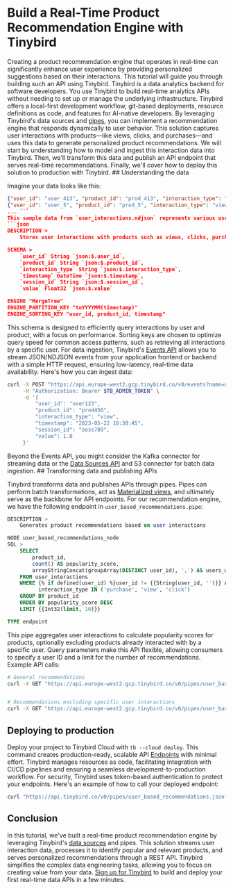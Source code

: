 # Build a Real-Time Product Recommendation Engine with Tinybird

Creating a product recommendation engine that operates in real-time can significantly enhance user experience by providing personalized suggestions based on their interactions. This tutorial will guide you through building such an API using Tinybird. Tinybird is a data analytics backend for software developers. You use Tinybird to build real-time analytics APIs without needing to set up or manage the underlying infrastructure. Tinybird offers a local-first development workflow, git-based deployments, resource definitions as code, and features for AI-native developers. By leveraging Tinybird's data sources and [pipes](https://www.tinybird.co/docs/forward/work-with-data/pipes), you can implement a recommendation engine that responds dynamically to user behavior. This solution captures user interactions with products—like views, clicks, and purchases—and uses this data to generate personalized product recommendations. We will start by understanding how to model and ingest this interaction data into Tinybird. Then, we'll transform this data and publish an API endpoint that serves real-time recommendations. Finally, we'll cover how to deploy this solution to production with Tinybird. ## Understanding the data

Imagine your data looks like this:
```json
{"user_id": "user_413", "product_id": "prod_413", "interaction_type": "favorite", "timestamp": "2025-04-26 12:43:38", "session_id": "session_413", "value": 266338041300}
{"user_id": "user_5", "product_id": "prod_5", "interaction_type": "view", "timestamp": "2025-05-02 19:07:06", "session_id": "session_2005", "value": 52184700500}
... ```
This sample data from `user_interactions.ndjson` represents various user interactions with products, capturing the type of interaction, when it occurred, and other related details. To store this data in Tinybird, we create a data source with the following schema:
```json
DESCRIPTION >
    Stores user interactions with products such as views, clicks, purchases

SCHEMA >
    `user_id` String `json:$.user_id`,
    `product_id` String `json:$.product_id`,
    `interaction_type` String `json:$.interaction_type`,
    `timestamp` DateTime `json:$.timestamp`,
    `session_id` String `json:$.session_id`,
    `value` Float32 `json:$.value`

ENGINE "MergeTree"
ENGINE_PARTITION_KEY "toYYYYMM(timestamp)"
ENGINE_SORTING_KEY "user_id, product_id, timestamp"
```
This schema is designed to efficiently query interactions by user and product, with a focus on performance. Sorting keys are chosen to optimize query speed for common access patterns, such as retrieving all interactions by a specific user. For data ingestion, Tinybird's [Events API](https://www.tinybird.co/docs/forward/get-data-in/events-api) allows you to stream JSON/NDJSON events from your application frontend or backend with a simple HTTP request, ensuring low-latency, real-time data availability. Here's how you can ingest data:
```bash
curl -X POST "https://api.europe-west2.gcp.tinybird.co/v0/events?name=user_interactions" \
     -H "Authorization: Bearer $TB_ADMIN_TOKEN" \
     -d '{
         "user_id": "user123",
         "product_id": "prod456",
         "interaction_type": "view",
         "timestamp": "2023-05-22 10:30:45",
         "session_id": "sess789",
         "value": 1.0
     }'
```
Beyond the Events API, you might consider the Kafka connector for streaming data or the [Data Sources API](https://www.tinybird.co/docs/api-reference/datasource-api) and S3 connector for batch data ingestion. ## Transforming data and publishing APIs

Tinybird transforms data and publishes APIs through pipes. Pipes can perform batch transformations, act as [Materialized views](https://www.tinybird.co/docs/forward/work-with-data/optimize/materialized-views), and ultimately serve as the backbone for API endpoints. For our recommendation engine, we have the following endpoint in `user_based_recommendations.pipe`:
```sql
DESCRIPTION >
    Generates product recommendations based on user interactions

NODE user_based_recommendations_node
SQL >
    SELECT 
        product_id,
        count() AS popularity_score,
        arrayStringConcat(groupArray(DISTINCT user_id), ',') AS users_who_interacted
    FROM user_interactions
    WHERE {% if defined(user_id) %}user_id != {{String(user_id, '')}} AND{% end %}
          interaction_type IN ('purchase', 'view', 'click')
    GROUP BY product_id
    ORDER BY popularity_score DESC
    LIMIT {{Int32(limit, 10)}}

TYPE endpoint
```
This pipe aggregates user interactions to calculate popularity scores for products, optionally excluding products already interacted with by a specific user. Query parameters make this API flexible, allowing consumers to specify a user ID and a limit for the number of recommendations. Example API calls:
```bash
# General recommendations
curl -X GET "https://api.europe-west2.gcp.tinybird.co/v0/pipes/user_based_recommendations.json?token=$TB_ADMIN_TOKEN&limit=5"


# Recommendations excluding specific user interactions
curl -X GET "https://api.europe-west2.gcp.tinybird.co/v0/pipes/user_based_recommendations.json?token=$TB_ADMIN_TOKEN&user_id=user123&limit=10"
```


## Deploying to production

Deploy your project to Tinybird Cloud with `tb --cloud deploy`. This command creates production-ready, scalable API [Endpoints](https://www.tinybird.co/docs/forward/work-with-data/publish-data/endpoints) with minimal effort. Tinybird manages resources as code, facilitating integration with CI/CD pipelines and ensuring a seamless development-to-production workflow. For security, Tinybird uses token-based authentication to protect your endpoints. Here's an example of how to call your deployed endpoint:
```bash
curl "https://api.tinybird.co/v0/pipes/user_based_recommendations.json?token=YOUR_READ_TOKEN&limit=10"
```


## Conclusion

In this tutorial, we've built a real-time product recommendation engine by leveraging Tinybird's [data sources](https://www.tinybird.co/docs/forward/get-data-in/data-sources) and pipes. This solution streams user interaction data, processes it to identify popular and relevant products, and serves personalized recommendations through a REST API. Tinybird simplifies the complex data engineering tasks, allowing you to focus on creating value from your data. [Sign up for Tinybird](https://cloud.tinybird.co/signup) to build and deploy your first real-time data APIs in a few minutes.